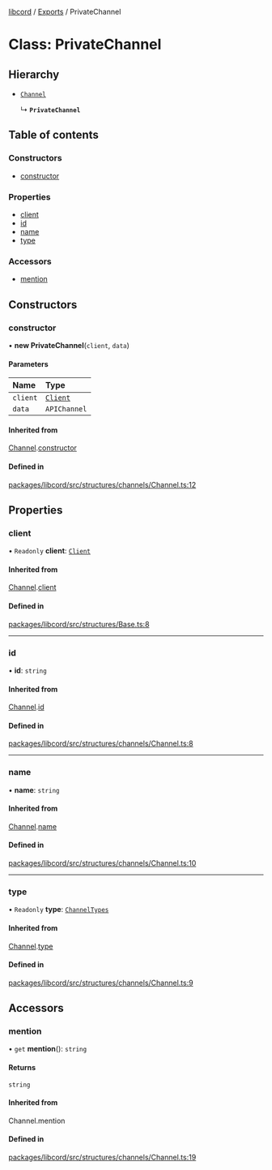 [libcord](../README.md) / [Exports](../modules.md) / PrivateChannel

# Class: PrivateChannel

## Hierarchy

- [`Channel`](Channel.md)

  ↳ **`PrivateChannel`**

## Table of contents

### Constructors

- [constructor](PrivateChannel.md#constructor)

### Properties

- [client](PrivateChannel.md#client)
- [id](PrivateChannel.md#id)
- [name](PrivateChannel.md#name)
- [type](PrivateChannel.md#type)

### Accessors

- [mention](PrivateChannel.md#mention)

## Constructors

### constructor

• **new PrivateChannel**(`client`, `data`)

#### Parameters

| Name | Type |
| :------ | :------ |
| `client` | [`Client`](Client.md) |
| `data` | `APIChannel` |

#### Inherited from

[Channel](Channel.md).[constructor](Channel.md#constructor)

#### Defined in

[packages/libcord/src/structures/channels/Channel.ts:12](https://github.com/Libcord/libcord/blob/f9964b8/packages/libcord/src/structures/channels/Channel.ts#L12)

## Properties

### client

• `Readonly` **client**: [`Client`](Client.md)

#### Inherited from

[Channel](Channel.md).[client](Channel.md#client)

#### Defined in

[packages/libcord/src/structures/Base.ts:8](https://github.com/Libcord/libcord/blob/f9964b8/packages/libcord/src/structures/Base.ts#L8)

___

### id

• **id**: `string`

#### Inherited from

[Channel](Channel.md).[id](Channel.md#id)

#### Defined in

[packages/libcord/src/structures/channels/Channel.ts:8](https://github.com/Libcord/libcord/blob/f9964b8/packages/libcord/src/structures/channels/Channel.ts#L8)

___

### name

• **name**: `string`

#### Inherited from

[Channel](Channel.md).[name](Channel.md#name)

#### Defined in

[packages/libcord/src/structures/channels/Channel.ts:10](https://github.com/Libcord/libcord/blob/f9964b8/packages/libcord/src/structures/channels/Channel.ts#L10)

___

### type

• `Readonly` **type**: [`ChannelTypes`](../enums/ChannelTypes.md)

#### Inherited from

[Channel](Channel.md).[type](Channel.md#type)

#### Defined in

[packages/libcord/src/structures/channels/Channel.ts:9](https://github.com/Libcord/libcord/blob/f9964b8/packages/libcord/src/structures/channels/Channel.ts#L9)

## Accessors

### mention

• `get` **mention**(): `string`

#### Returns

`string`

#### Inherited from

Channel.mention

#### Defined in

[packages/libcord/src/structures/channels/Channel.ts:19](https://github.com/Libcord/libcord/blob/f9964b8/packages/libcord/src/structures/channels/Channel.ts#L19)
